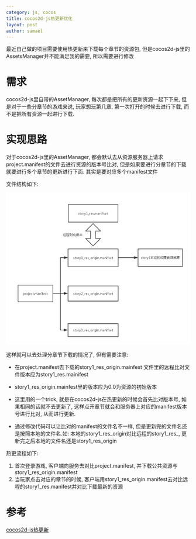 ```yaml
--- 
category: js, cocos
title: cocos2d-js热更新优化
layout: post
author: samael
--- 
```


最近自己做的项目需要使用热更新来下载每个章节的资源包, 但是cocos2d-js里的AssetsManager并不能满足我的需要, 所以需要进行修改

# 需求

cocos2d-js里自带的AssetManager, 每次都是把所有的更新资源一起下下来, 但是对于一些分章节的游戏来说, 玩家想玩第几章, 第一次打开的时候去进行下载, 而不是把所有资源一起进行下载.

# 实现思路

对于cocos2d-js里的AssetManager, 都会默认去从资源服务器上请求project.manifest的文件去进行资源的版本号比对, 但是如果要进行分章节的下载就要进行多个章节的更新进行下面. 其实是要对应多个manifest文件

文件结构如下:

![files](/img/cocos2d-js_assetmanager.png)

这样就可以去处理分章节下载的情况了, 但有需要注意:

* 在project.manifest去下载的story1_res_origin.mainfest 文件里的远程比对文件版本应为story1_res.mainifest

* story1_res_origin.mainfest里的版本应为0.0为资源的初始版本

* 这里用的一个trick, 就是在cocos2d-js在热更新的时候会首先比对版本号, 如果相同的话就不去更新了, 这样点开章节就会和服务器上对应的manifest版本号进行比对, 从而进行更新.

* 通过修改代码可以让比对的manifest的文件名不一样, 但是更新完的文件名还是按照本地的文件名.如: 本地的story1_res_origin对比远程的story1_res_, 更新完之后本地的文件名还是story1_res_origin


热更流程如下:

1. 首次登录游戏, 客户端向服务去对比project.manifest, 并下载公共资源与story1_res_origin.manifest
2. 当玩家点击对应的章节的时候, 客户端用story1_res_origin.manifest去对比远程的story1_res.manifest并对比下载最新的资源

# 参考

[cocos2d-js热更新](http://karelgt.com/Cocos2dJS%20%E7%83%AD%E6%9B%B4%E6%96%B0/)
